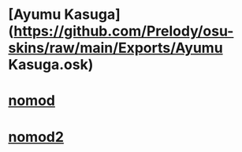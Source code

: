 # [Ayumu Kasuga](https://github.com/Prelody/osu-skins/raw/main/Exports/Ayumu Kasuga.osk)
# [nomod](https://github.com/Prelody/osu-skins/raw/main/Exports/nomod.osk)
# [nomod2](https://github.com/Prelody/osu-skins/raw/main/Exports/nomod2.osk)
